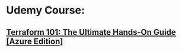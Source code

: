 # Udemy Course:
## [Terraform 101: The Ultimate Hands-On Guide [Azure Edition]](https://www.udemy.com/course/terraform-101-azure-edition/)